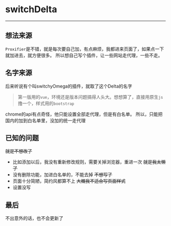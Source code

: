 # switchDelta

---------------------
## 想法来源
`Proxifier`是不错，就是每次要自己加，有点麻烦，我都进来页面了，如果点一下就加进去，就方便很多。
所以想自己写个插件，让一些网站走代理，一些不走。

## 名字来源
后来听说有个叫switchyOmega的插件，就取了这个Delta的名字

> 第一版用的`vue`，环境还是版本问题搞得人头大。想想算了，直接用原生`js`撸一个，样式用的`bootstrap`

chrome的api有点奇怪，他只能设置全部走代理，但是有白名单。
所以，只能把国内的加到白名单里，没加的统一走代理

## 已知的问题
~~就是不想改了~~
- 比如添加以后，我没有重新修改规则，需要关掉浏览器，重进一次 ~~就是我太懒了~~
- 没有删除功能，加进白名单的，不能去掉  ~~不想写了~~
- 页面十分简陋，简约风都算不上  ~~大概我不适合写页面样式~~
- 设置没写

## 最后
不出意外的话，也不会更新了
